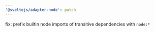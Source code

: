 ```yaml
---
'@sveltejs/adapter-node': patch
---
```


fix: prefix builtin node imports of transitive dependencies with `node:*`
